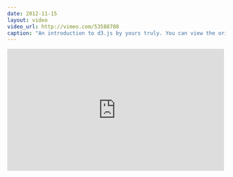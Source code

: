 ```yaml
---
date: 2012-11-15
layout: video
video_url: http://vimeo.com/53588708
caption: "An introduction to d3.js by yours truly. You can view the original &quot;slides&quot; here&#58; http&#58;//latentflip.github.com/d3/techmeetup/"
---
```


<iframe src="http://player.vimeo.com/video/53588708" width="500" height="281" frameborder="0"></iframe>
